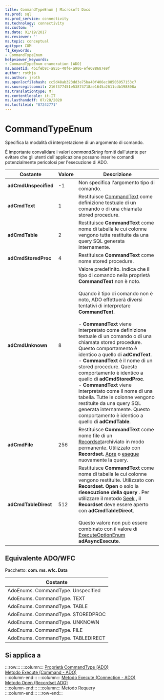 ```yaml
---
title: CommandTypeEnum | Microsoft Docs
ms.prod: sql
ms.prod_service: connectivity
ms.technology: connectivity
ms.custom: ''
ms.date: 01/19/2017
ms.reviewer: ''
ms.topic: conceptual
apitype: COM
f1_keywords:
- CommandTypeEnum
helpviewer_keywords:
- CommandTypeEnum enumeration [ADO]
ms.assetid: 4b1feb9c-a855-40fe-a906-efe688687e9f
author: rothja
ms.author: jroth
ms.openlocfilehash: cc5d48ab323dd3e75ba40f406ec88505957153c7
ms.sourcegitcommit: 216f377451e53874718ae1645a2611cdb198808a
ms.translationtype: MT
ms.contentlocale: it-IT
ms.lasthandoff: 07/28/2020
ms.locfileid: "87242771"
---
```

# <a name="commandtypeenum"></a>CommandTypeEnum
Specifica la modalità di interpretazione di un argomento di comando.  
  
 È importante convalidare i valori *commandString* forniti dall'utente per evitare che gli utenti dell'applicazione possano inserire comandi potenzialmente pericolosi per l'esecuzione di ADO.  
  
|Costante|Valore|Descrizione|  
|--------------|-----------|-----------------|  
|**adCmdUnspecified**|-1|Non specifica l'argomento tipo di comando.|  
|**adCmdText**|1|Restituisce [CommandText](../../../ado/reference/ado-api/commandtext-property-ado.md) come definizione testuale di un comando o di una chiamata stored procedure.|  
|**adCmdTable**|2|Restituisce **CommandText** come nome di tabella le cui colonne vengono tutte restituite da una query SQL generata internamente.|  
|**adCmdStoredProc**|4|Restituisce **CommandText** come nome stored procedure.|  
|**adCmdUnknown**|8|Valore predefinito. Indica che il tipo di comando nella proprietà **CommandText** non è noto.<br /><br /> Quando il tipo di comando non è noto, ADO effettuerà diversi tentativi di interpretare **CommandText**.<br /><br /> -   **CommandText** viene interpretato come definizione testuale di un comando o di una chiamata stored procedure. Questo comportamento è identico a quello di **adCmdText**.<br />-   **CommandText** è il nome di un stored procedure. Questo comportamento è identico a quello di **adCmdStoredProc**.<br />-   **CommandText** viene interpretato come il nome di una tabella. Tutte le colonne vengono restituite da una query SQL generata internamente. Questo comportamento è identico a quello di **adCmdTable**.|  
|**adCmdFile**|256|Restituisce **CommandText** come nome file di un [Recordset](../../../ado/reference/ado-api/recordset-object-ado.md)archiviato in modo permanente. Utilizzato con **Recordset.** [Apre](../../../ado/reference/ado-api/open-method-ado-recordset.md) o [esegue](../../../ado/reference/ado-api/requery-method.md) nuovamente la query.|  
|**adCmdTableDirect**|512|Restituisce **CommandText** come nome di tabella le cui colonne vengono restituite. Utilizzato con **Recordset. Open** o solo la **riesecuzione della query** . Per utilizzare il metodo [Seek](../../../ado/reference/ado-api/seek-method.md) , il **Recordset** deve essere aperto con **adCmdTableDirect**.<br /><br /> Questo valore non può essere combinato con il valore di [ExecuteOptionEnum](../../../ado/reference/ado-api/executeoptionenum.md) **adAsyncExecute**.|  
  
## <a name="adowfc-equivalent"></a>Equivalente ADO/WFC  
 Pacchetto: **com. ms. wfc. Data**  
  
|Costante|  
|--------------|  
|AdoEnums. CommandType. Unspecified|  
|AdoEnums. CommandType. TEXT|  
|AdoEnums. CommandType. TABLE|  
|AdoEnums. CommandType. STOREDPROC|  
|AdoEnums. CommandType. UNKNOWN|  
|AdoEnums. CommandType. FILE|  
|AdoEnums. CommandType. TABLEDIRECT|  
  
## <a name="applies-to"></a>Si applica a  

:::row:::
    :::column:::
        [Proprietà CommandType (ADO)](../../../ado/reference/ado-api/commandtype-property-ado.md)  
        [Metodo Execute (Command - ADO)](../../../ado/reference/ado-api/execute-method-ado-command.md)  
    :::column-end:::
    :::column:::
        [Metodo Execute (Connection - ADO)](../../../ado/reference/ado-api/execute-method-ado-connection.md)  
        [Metodo Open (Recordset ADO)](../../../ado/reference/ado-api/open-method-ado-recordset.md)  
    :::column-end:::
    :::column:::
        [Metodo Requery](../../../ado/reference/ado-api/requery-method.md)  
    :::column-end:::
:::row-end:::
